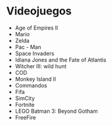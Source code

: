 # Videojuegos

* Age of Empires II
* Mario
* Zelda
* Pac - Man
* Space Invaders
* Idiana Jones and the Fate of Atlantis
* Witcher III: wild hunt
* COD
* Monkey Island II
* Commandos
* Fifa
* SimCity 
* Fortnite 
* LEGO Batman 3: Beyond Gotham
* FreeFire
